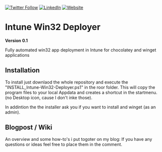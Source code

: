 [![Twitter Follow](https://img.shields.io/badge/Twitter-1DA1F2?style=for-the-badge&logo=twitter&logoColor=white)](https://twitter.com/FlorianSLZ/)  [![LinkedIn](https://img.shields.io/badge/LinkedIn-0077B5?style=for-the-badge&logo=linkedin&logoColor=white)](https://www.linkedin.com/in/fsalzmann/)  [![Website](https://img.shields.io/badge/website-000000?style=for-the-badge&logo=About.me&logoColor=white)](https://scloud.work/en/about)


# Intune Win32 Deployer
**Version 0.1**

Fully automated win32 app deployment in Intune for chocolatey and winget applications

## Installation
To install just downlaod the whole repository and execute the "INSTALL_Intune-Win32-Deployer.ps1" in the roor folder. 
This will copy the program files to your local Appdata and creates a shortcut in the startmenu. (no Desktop icon, cause I don't inke those). 

In addintion the the installer ask you if you want to install and winget (as an admin). 


## Blogpost / Wiki
An overview and some how-to's i put togoter on my blog: 
If you have any questions or ideas feel free to place them in the comment. 